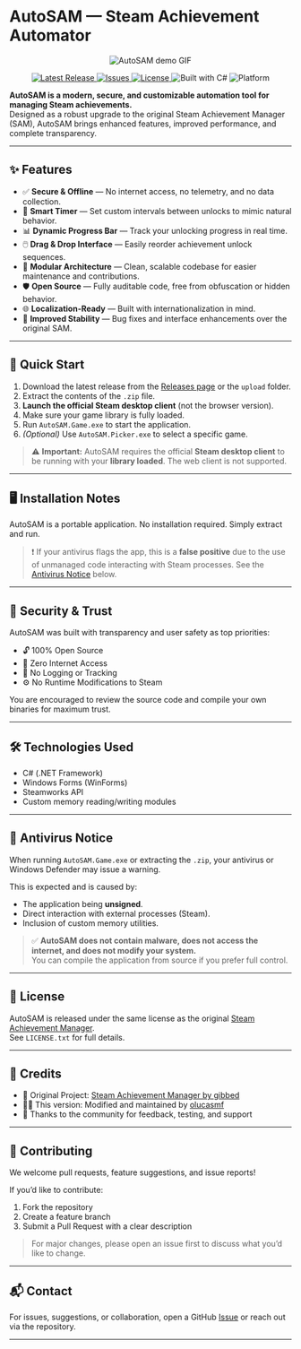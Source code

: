 <p align="center">
  <h1>AutoSAM — Steam Achievement Automator</h1>
</p>

<p align="center">
  <img src="assets/auto.gif" alt="AutoSAM demo GIF" />
</p>

<p align="center">
  <a href="https://github.com/olucasmf/AutoSAM/releases">
    <img src="https://img.shields.io/github/v/release/olucasmf/AutoSAM?label=release&logo=github&style=for-the-badge" alt="Latest Release" />
  </a>
  <a href="https://github.com/olucasmf/AutoSAM/issues">
    <img src="https://img.shields.io/github/issues/olucasmf/AutoSAM?style=for-the-badge&logo=github" alt="Issues" />
  </a>
  <a href="https://github.com/olucasmf/AutoSAM/blob/main/LICENSE.txt">
    <img src="https://img.shields.io/github/license/olucasmf/AutoSAM?style=for-the-badge" alt="License" />
  </a>
  <img src="https://img.shields.io/badge/Built%20With-C%23-178600?style=for-the-badge&logo=csharp&logoColor=white" alt="Built with C#" />
  <img src="https://img.shields.io/badge/Platform-Windows-blue?style=for-the-badge&logo=windows&logoColor=white" alt="Platform" />
</p>

**AutoSAM is a modern, secure, and customizable automation tool for managing Steam achievements.**  
Designed as a robust upgrade to the original Steam Achievement Manager (SAM), AutoSAM brings enhanced features, improved performance, and complete transparency.

---

## ✨ Features

- ✅ **Secure & Offline** — No internet access, no telemetry, and no data collection.
- 🧠 **Smart Timer** — Set custom intervals between unlocks to mimic natural behavior.
- 📊 **Dynamic Progress Bar** — Track your unlocking progress in real time.
- 🖱️ **Drag & Drop Interface** — Easily reorder achievement unlock sequences.
- 🧩 **Modular Architecture** — Clean, scalable codebase for easier maintenance and contributions.
- 🛡️ **Open Source** — Fully auditable code, free from obfuscation or hidden behavior.
- 🌐 **Localization-Ready** — Built with internationalization in mind.
- 🐞 **Improved Stability** — Bug fixes and interface enhancements over the original SAM.

---

## 🚀 Quick Start

1. Download the latest release from the [Releases page](https://github.com/olucasmf/AutoSAM/releases) or the `upload` folder.
2. Extract the contents of the `.zip` file.
3. **Launch the official Steam desktop client** (not the browser version).
4. Make sure your game library is fully loaded.
5. Run `AutoSAM.Game.exe` to start the application.
6. *(Optional)* Use `AutoSAM.Picker.exe` to select a specific game.

> ⚠️ **Important:** AutoSAM requires the official **Steam desktop client** to be running with your **library loaded**. The web client is not supported.

---

## 🖥️ Installation Notes

AutoSAM is a portable application. No installation required. Simply extract and run.

> ❗ If your antivirus flags the app, this is a **false positive** due to the use of unmanaged code interacting with Steam processes. See the [Antivirus Notice](#-antivirus-notice) below.

---

## 🔐 Security & Trust

AutoSAM was built with transparency and user safety as top priorities:

- 🔓 100% Open Source
- 📡 Zero Internet Access
- 🧾 No Logging or Tracking
- ⚙️ No Runtime Modifications to Steam

You are encouraged to review the source code and compile your own binaries for maximum trust.

---

## 🛠️ Technologies Used

- C# (.NET Framework)
- Windows Forms (WinForms)
- Steamworks API
- Custom memory reading/writing modules

---

## 🧪 Antivirus Notice

When running `AutoSAM.Game.exe` or extracting the `.zip`, your antivirus or Windows Defender may issue a warning.

This is expected and is caused by:

- The application being **unsigned**.
- Direct interaction with external processes (Steam).
- Inclusion of custom memory utilities.

> ✅ **AutoSAM does not contain malware, does not access the internet, and does not modify your system.**  
> You can compile the application from source if you prefer full control.

---

## 📜 License

AutoSAM is released under the same license as the original [Steam Achievement Manager](https://github.com/gibbed/SteamAchievementManager).  
See `LICENSE.txt` for full details.

---

## 🙏 Credits

- 🧩 Original Project: [Steam Achievement Manager by gibbed](https://github.com/gibbed/SteamAchievementManager)
- 👨‍💻 This version: Modified and maintained by [olucasmf](https://github.com/olucasmf)
- 👥 Thanks to the community for feedback, testing, and support

---

## 🤝 Contributing

We welcome pull requests, feature suggestions, and issue reports!

If you’d like to contribute:

1. Fork the repository
2. Create a feature branch
3. Submit a Pull Request with a clear description

> For major changes, please open an issue first to discuss what you’d like to change.

---

## 📬 Contact

For issues, suggestions, or collaboration, open a GitHub [Issue](https://github.com/olucasmf/AutoSAM/issues) or reach out via the repository.

---
